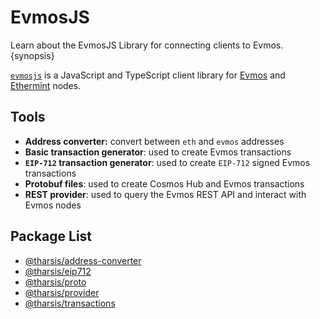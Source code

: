<!--
order: 1
-->

# EvmosJS

Learn about the EvmosJS Library for connecting clients to Evmos. {synopsis}

[`evmosjs`](https://github.com/evmos/evmosjs) is a JavaScript and TypeScript client library for [Evmos](https://github.com/evmos/evmos) and [Ethermint](https://github.com/evmos/ethermint) nodes.

## Tools

- **Address converter:** convert between `eth` and `evmos` addresses
- **Basic transaction generator**: used to create Evmos transactions
- **`EIP-712` transaction generator**: used to create `EIP-712` signed Evmos transactions
- **Protobuf files**: used to create Cosmos Hub and Evmos transactions
- **REST provider**: used to query the Evmos REST API and interact with Evmos nodes

## Package List

- [@tharsis/address-converter](https://www.npmjs.com/package/@tharsis/address-converter)
- [@tharsis/eip712](https://www.npmjs.com/package/@tharsis/eip712)
- [@tharsis/proto](https://www.npmjs.com/package/@tharsis/proto)
- [@tharsis/provider](https://www.npmjs.com/package/@tharsis/provider)
- [@tharsis/transactions](https://www.npmjs.com/package/@tharsis/transactions)
